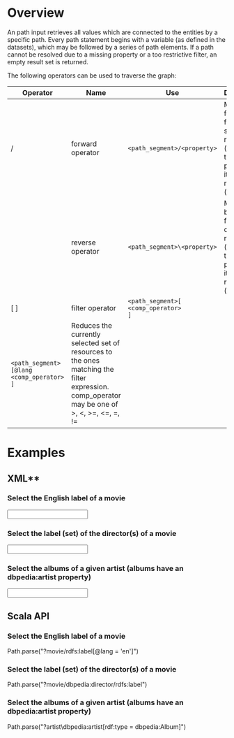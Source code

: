 # Overview

An path input retrieves all values which are connected to the entities by a specific path.
Every path statement begins with a variable (as defined in the datasets), which may be followed by a series of path elements. If a path cannot be resolved due to a missing property or a too restrictive filter, an empty result set is returned.

The following operators can be used to traverse the graph:

| Operator | Name             | Use                                                               | Description                                                                                                                                        |
|----------|------------------|-------------------------------------------------------------------|----------------------------------------------------------------------------------------------------------------------------------------------------|
| /        | forward operator | `<path_segment>/<property>`                                       | Moves forward from a subject resource (set) through a property to its object resource (set).                                                       |
|          | reverse operator | `<path_segment>\<property>`                                       | Moves backward from an object resource (set) through a property to its subject resource (set).                                                     |
| \[ \]    | filter operator  | <code><path_segment>\[<property> <comp_operator> <value>\]</code> 
                               <code><path_segment>\[@lang <comp_operator> <value>\]</code>       | Reduces the currently selected set of resources to the ones matching the filter expression. comp\_operator may be one of &gt;, <, >=, &lt;=, =, != |

# Examples

## XML**

### Select the English label of a movie

<Input path="?movie/rdfs:label[@lang = 'en']" />

### Select the label (set) of the director(s) of a movie

<Input path="?movie/dbpedia:director/rdfs:label" />

### Select the albums of a given artist (albums have an dbpedia:artist property)

<Input path="?artist\dbpedia:artist[rdf:type = dbpedia:Album]" />

## Scala API

### Select the English label of a movie

Path.parse("?movie/rdfs:label[@lang = 'en']")

### Select the label (set) of the director(s) of a movie

Path.parse("?movie/dbpedia:director/rdfs:label")

### Select the albums of a given artist (albums have an dbpedia:artist property)

Path.parse("?artist\dbpedia:artist[rdf:type = dbpedia:Album]")